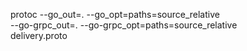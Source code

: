 protoc --go_out=. --go_opt=paths=source_relative \
--go-grpc_out=. --go-grpc_opt=paths=source_relative \
delivery.proto

